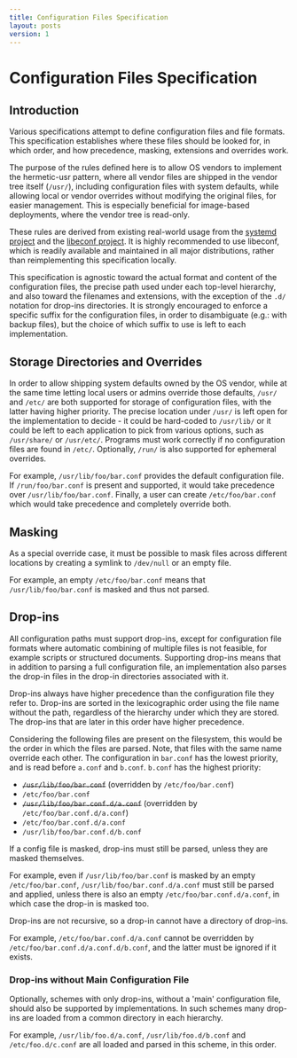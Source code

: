 ```yaml
---
title: Configuration Files Specification
layout: posts
version: 1
---
```


# Configuration Files Specification

## Introduction

Various specifications attempt to define configuration files and file formats. This
specification establishes where these files should be looked for, in which
order, and how precedence, masking, extensions and overrides work.

The purpose of the rules defined here is to allow OS vendors to implement the
hermetic-usr pattern, where all vendor files are shipped in the vendor tree itself
(`/usr/`), including configuration files with system defaults, while allowing local
or vendor overrides without modifying the original files, for easier management. This is
especially beneficial for image-based deployments, where the vendor tree is read-only.

These rules are derived from existing real-world usage from the [systemd
project](https://github.com/systemd/systemd) and the [libeconf
project](https://github.com/openSUSE/libeconf). It is highly recommended to use libeconf,
which is readily available and maintained in all major distributions, rather than
reimplementing this specification locally.

This specification is agnostic toward the actual format and content of the configuration
files, the precise path used under each top-level hierarchy, and also toward the
filenames and extensions, with the exception of the `.d/` notation for drop-ins
directories. It is strongly encouraged to enforce a specific suffix for the configuration
files, in order to disambiguate (e.g.: with backup files), but the choice of which suffix
to use is left to each implementation.

## Storage Directories and Overrides
In order to allow shipping system defaults owned by the OS vendor, while at the same
time letting local users or admins override those defaults, `/usr/` and `/etc/` are both
supported for storage of configuration files, with the latter having higher priority.
The precise location under `/usr/` is left open for the implementation to decide - it
could be hard-coded to `/usr/lib/` or it could be left to each application to pick from
various options, such as `/usr/share/` or `/usr/etc/`.
Programs must work correctly if no configuration files are found in `/etc/`.
Optionally, `/run/` is also supported for ephemeral overrides.

For example, `/usr/lib/foo/bar.conf` provides the default configuration file.
If `/run/foo/bar.conf` is present and supported, it would take precedence over
`/usr/lib/foo/bar.conf`.
Finally, a user can create `/etc/foo/bar.conf` which would take precedence and
completely override both.

## Masking
As a special override case, it must be possible to mask files across different
locations by creating a symlink to `/dev/null` or an empty file.

For example, an empty `/etc/foo/bar.conf` means that `/usr/lib/foo/bar.conf` is
masked and thus not parsed.

## Drop-ins
All configuration paths must support drop-ins,
except for configuration file formats where automatic combining of multiple files is not feasible,
for example scripts or structured documents.
Supporting drop-ins means that in addition to parsing a full configuration file,
an implementation also parses the drop-in files in the drop-in directories associated with it.

Drop-ins always have higher precedence than the configuration file they refer to.
Drop-ins are sorted in the lexicographic order using the file name without the path,
regardless of the hierarchy under which they are stored.
The drop-ins that are later in this order have higher precedence.

Considering the following files are present on the filesystem, this would be the order in which the
files are parsed. Note, that files with the same name override each other. The configuration in
`bar.conf` has the lowest priority, and is read before `a.conf` and `b.conf`. `b.conf` has the
highest priority:

  - ~~`/usr/lib/foo/bar.conf`~~ (overridden by `/etc/foo/bar.conf`)
  - `/etc/foo/bar.conf`
  - ~~`/usr/lib/foo/bar.conf.d/a.conf`~~ (overridden by `/etc/foo/bar.conf.d/a.conf`)
  - `/etc/foo/bar.conf.d/a.conf`
  - `/usr/lib/foo/bar.conf.d/b.conf`

If a config file is masked, drop-ins must still be parsed, unless they are masked
themselves.

For example, even if `/usr/lib/foo/bar.conf` is masked by an empty `/etc/foo/bar.conf`,
`/usr/lib/foo/bar.conf.d/a.conf` must still be parsed and applied, unless there is also
an empty `/etc/foo/bar.conf.d/a.conf`, in which case the drop-in is masked too.

Drop-ins are not recursive, so a drop-in cannot have a directory of drop-ins.

For example, `/etc/foo/bar.conf.d/a.conf` cannot be overridden by
`/etc/foo/bar.conf.d/a.conf.d/b.conf`, and the latter must be ignored if it exists.

### Drop-ins without Main Configuration File
Optionally, schemes with only drop-ins, without a 'main' configuration file, should also
be supported by implementations. In such schemes many drop-ins are loaded from a common
directory in each hierarchy.

For example, `/usr/lib/foo.d/a.conf`, `/usr/lib/foo.d/b.conf` and `/etc/foo.d/c.conf`
are all loaded and parsed in this scheme, in this order.
